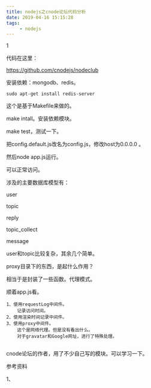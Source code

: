 ```yaml
---
title: nodejs之cnode论坛代码分析
date: 2019-04-16 15:15:28
tags:
	 - nodejs
---
```


1

代码在这里：

https://github.com/cnodejs/nodeclub



安装依赖：mongodb、redis。

```
sudo apt-get install redis-server
```

这个是基于Makefile来做的。

make intall。安装依赖模块。

make test，测试一下。

把config.default.js改名为config.js，修改host为0.0.0.0 。

然后node app.js运行。

可以正常访问。



涉及的主要数据库模型有：

user

topic

reply

topic_collect

message



user和topic比较复杂，其余几个简单。



proxy目录下的东西，是起什么作用？

相当于是封装了一些函数。代理模式。



顺着app.js看。

```
1、使用requestLog中间件。
	记录访问时间。
2、使用渲染时间记录中间件。
3、使用proxy中间件。
	这个是网络代理。但是没有看出什么。
	对于gravatar和Google网址，进行了特殊处理。
	
```

cnode论坛的作者，用了不少自己写的模块。可以学习一下。



参考资料

1、



